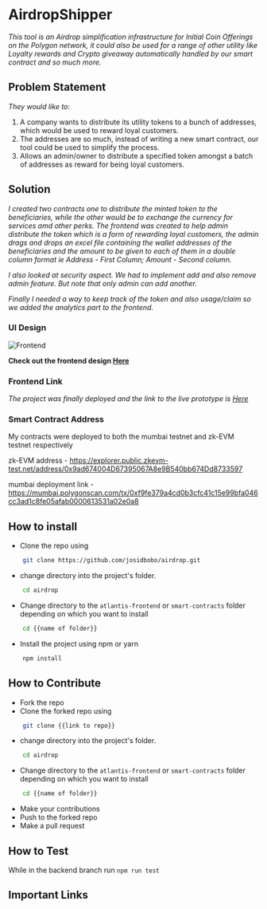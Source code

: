 # AirdropShipper

_This tool is an Airdrop simplification infrastructure for Initial Coin Offerings on the Polygon network, it could also be used for a range of other utility like Loyalty rewards and Crypto giveaway automatically handled by our smart contract and so much more._ 

## Problem Statement

_They would like to:_
1. A company wants to distribute its utility tokens to a bunch of addresses, which would be used to reward loyal customers. 
2. The addresses are so much, instead of writing a new smart contract, our tool could be used to simplify the process.
3. Allows an admin/owner to distribute a specified token amongst a batch of addresses as reward for being loyal customers.


## Solution

_I created two contracts one to distribute the minted token to the beneficiaries, while the other would be to exchange the currency for services amd other perks. The frontend was created to help admin distribute the token which is a form of rewarding loyal customers, the admin drags and drops an excel file containing the wallet addresses of the beneficiaries and the amount to be given to each of them in a double column format ie Address - First Column; Amount - Second column._

_I also looked at security aspect. We had to implement add and also remove admin feature. But note that only admin can add another._

_Finally I needed a way to keep track of the token and also usage/claim so we added the analytics part to the frontend._


### UI Design

![Frontend]()

__Check out the frontend design [Here](https://www.figma.com/file/DY7ZEUHLnt5tiVwwI1n08q/Atlantics?node-id=5501%3A2)__

### Frontend Link

_The project was finally deployed and the link to the live prototype is [Here](https://airdrop-ca6046.spheron.app/)_

### Smart Contract Address
My contracts were deployed to both the mumbai testnet and zk-EVM testnet respectively

zk-EVM address - https://explorer.public.zkevm-test.net/address/0x9ad674004D67395067A8e9B540bb674Dd8733597

mumbai deployment link - https://mumbai.polygonscan.com/tx/0xf9fe379a4cd0b3cfc41c15e99bfa046cc3ad1c8fe05afab0000613531a02e0a8


<!-- 
## Technologies
- React
- Css
- Solidity
- Mocha
- Chai -->

## How to install
- Clone the repo using
```bash
    git clone https://github.com/josidbobo/airdrop.git
```
- change directory into the project's folder.
```bash
    cd airdrop
```
- Change directory to the `atlantis-frontend` or `smart-contracts` folder depending on which you want to install
```bash
    cd {{name of folder}}
```
- Install the project using npm or yarn
```bash
    npm install
```

## How to Contribute
- Fork the repo
- Clone the forked repo using
```bash
    git clone {{link to repo}}
```
- change directory into the project's folder.
```bash
    cd airdrop
```
- Change directory to the `atlantis-frontend` or `smart-contracts` folder depending on which you want to install
```bash
    cd {{name of folder}}
```
- Make your contributions
- Push to the forked repo
- Make a pull request

## How to Test
While in the backend branch run `npm run test`


## Important Links

